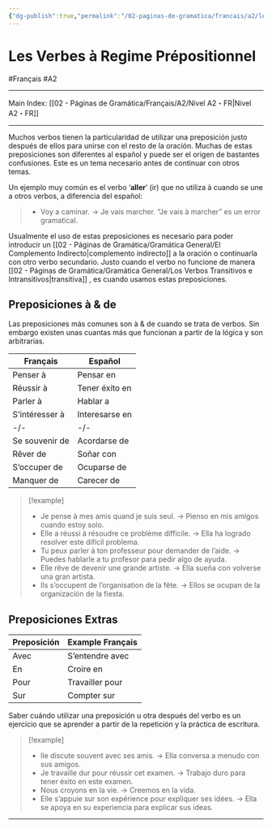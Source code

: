 ```yaml
---
{"dg-publish":true,"permalink":"/02-paginas-de-gramatica/francais/a2/les-verbes-a-regime-prepositionnel/"}
---
```


# Les Verbes à Regime Prépositionnel
#Français #A2
___
Main Index: [[02 - Páginas de Gramática/Français/A2/Nivel A2・FR\|Nivel A2・FR]]
___
Muchos verbos tienen la particularidad de utilizar una preposición justo después de ellos para unirse con el resto de la oración. Muchas de estas preposiciones son diferentes al español y puede ser el origen de bastantes confusiones. Este es un tema necesario antes de continuar con otros temas.

Un ejemplo muy común es el verbo ‘**aller**’ (ir) que no utiliza à cuando se une a otros verbos, a diferencia del español:

> - Voy a caminar. → Je vais marcher.
> “Je vais à marcher” es un error gramatical.

Usualmente el uso de estas preposiciones es necesario para poder introducir un [[02 - Páginas de Gramática/Gramática General/El Complemento Indirecto\|complemento indirecto]] a la oración o continuarla con otro verbo secundario. Justo cuando el verbo no funcione de manera [[02 - Páginas de Gramática/Gramática General/Los Verbos Transitivos e Intransitivos\|transitiva]] , es cuando usamos estas preposiciones.

## Preposiciones à & de
Las preposiciones más comunes son à & de cuando se trata de verbos. Sin embargo existen unas cuantas más que funcionan a partir de la lógica y son arbitrarias.

| **Français**   | **Español**    |
| -------------- | -------------- |
| Penser à       | Pensar en      |
| Réussir à      | Tener éxito en |
| Parler à       | Hablar a       |
| S’intéresser à | Interesarse en |
| -/-            | -/-            |
| Se souvenir de | Acordarse de   |
| Rêver de       | Soñar con      |
| S’occuper de   | Ocuparse de    |
| Manquer de     | Carecer de     |

> [!example] 
> - Je pense à mes amis quand je suis seul. → Pienso en mis amigos cuando estoy solo.
> - Elle a réussi à résoudre ce problème difficile. → Ella ha logrado resolver este difícil problema.
> - Tu peux parler à ton professeur pour demander de l’aide. → Puedes hablarle a tu profesor para pedir algo de ayuda.
> - Elle rêve de devenir une grande artiste. → Ella sueña con volverse una gran artista.
> - Ils s’occupent de l’organisation de la fête. → Ellos se ocupan de la organización de la fiesta.

## Preposiciones Extras

| **Preposición** | **Example Français** |
| ----------- | ---------------- |
| Avec        | S’entendre avec  |
| En          | Croire en        |
| Pour        | Travailler pour  |
| Sur         | Compter sur      |

Saber cuándo utilizar una preposición u otra después del verbo es un ejercicio que se aprender a partir de la repetición y la práctica de escritura.


> [!example] 
> - lle discute souvent avec ses amis. → Ella conversa a menudo con sus amigos.
> - Je travaille dur pour réussir cet examen. → Trabajo duro para tener éxito en este examen.
> - Nous croyons en la vie. → Creemos en la vida.
> - Elle s’appuie sur son expérience pour expliquer ses idées. → Ella se apoya en su experiencia para explicar sus ideas.



___